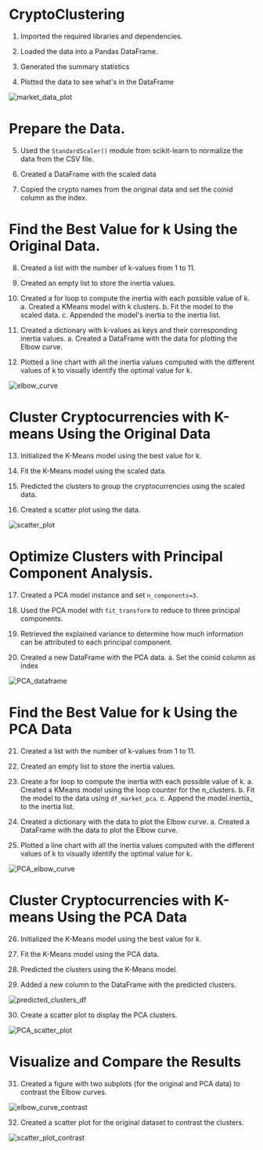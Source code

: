 # CryptoClustering

1. Imported the required libraries and dependencies.

2. Loaded the data into a Pandas DataFrame.

3. Generated the summary statistics

4. Plotted the data to see what's in the DataFrame

![market_data_plot](https://github.com/aclima88/CryptoClustering/assets/133547307/cffa0bb4-9500-4958-aaf5-9e4b2fb687f5)

# Prepare the Data.

5. Used the `StandardScaler()` module from scikit-learn to normalize the data from the CSV file.

6. Created a DataFrame with the scaled data

7. Copied the crypto names from the original data and set the coinid column as the index.

# Find the Best Value for k Using the Original Data.

8. Created a list with the number of k-values from 1 to 11.

9. Created an empty list to store the inertia values.

10. Created a for loop to compute the inertia with each possible value of k.
	a. Created a KMeans model with k clusters.
	b. Fit the model to the scaled data.
	c. Appended the model's inertia to the inertia list.

11. Created a dictionary with k-values as keys and their corresponding inertia values.
	a. Created a DataFrame with the data for plotting the Elbow curve.

12. Plotted a line chart with all the inertia values computed with  the different values of k to visually identify the optimal value for k.

![elbow_curve](https://github.com/aclima88/CryptoClustering/assets/133547307/2ffce1fb-b4f3-4e9c-bd6e-73027fea3693)

# Cluster Cryptocurrencies with K-means Using the Original Data

13. Initialized the K-Means model using the best value for k.

14. Fit the K-Means model using the scaled data.

15. Predicted the clusters to group the cryptocurrencies using the scaled data.

16. Created a scatter plot using the data.

![scatter_plot](https://github.com/aclima88/CryptoClustering/assets/133547307/2227890a-6fbe-4dce-8426-b0af904d4789)

# Optimize Clusters with Principal Component Analysis.

17. Created a PCA model instance and set `n_components=3`.

18. Used the PCA model with `fit_transform` to reduce to three principal components.

19. Retrieved the explained variance to determine how much information can be attributed to each principal component.

20. Created a new DataFrame with the PCA data.
	a. Set the coinid column as index

![PCA_dataframe](https://github.com/aclima88/CryptoClustering/assets/133547307/d041a440-d01d-48b0-8848-c09b82e8f61b)

# Find the Best Value for k Using the PCA Data

21. Created a list with the number of k-values from 1 to 11.

22. Created an empty list to store the inertia values.

23. Create a for loop to compute the inertia with each possible value of k.
	a. Created a KMeans model using the loop counter for the n_clusters.
	b. Fit the model to the data using `df_market_pca`.
	c. Append the model.inertia_ to the inertia list.

24. Created a dictionary with the data to plot the Elbow curve.
	a. Created a DataFrame with the data to plot the Elbow curve.

25. Plotted a line chart with all the inertia values computed with  the different values of k to visually identify the optimal value for k.

![PCA_elbow_curve](https://github.com/aclima88/CryptoClustering/assets/133547307/70fe5e41-1be5-45b2-9d09-7511440113f6)

# Cluster Cryptocurrencies with K-means Using the PCA Data

26. Initialized the K-Means model using the best value for k.

27. Fit the K-Means model using the PCA data.

28. Predicted the clusters using the K-Means model.

29. Added a new column to the DataFrame with the predicted clusters.

![predicted_clusters_df](https://github.com/aclima88/CryptoClustering/assets/133547307/4dc1489a-9de3-4717-b501-268e9076c3a6)

30. Create a scatter plot to display the PCA clusters.

![PCA_scatter_plot](https://github.com/aclima88/CryptoClustering/assets/133547307/0e4ba279-266f-4d4a-ab14-9667cdc66ddb)

# Visualize and Compare the Results

31. Created a figure with two subplots (for the original and PCA data) to contrast the Elbow curves.

![elbow_curve_contrast](https://github.com/aclima88/CryptoClustering/assets/133547307/122a6d0a-da66-4a00-b271-110d21475d81)

32. Created a scatter plot for the original dataset to contrast the clusters.

![scatter_plot_contrast](https://github.com/aclima88/CryptoClustering/assets/133547307/c54dfd29-fc92-443c-b206-8fb42b6518b8)
 





